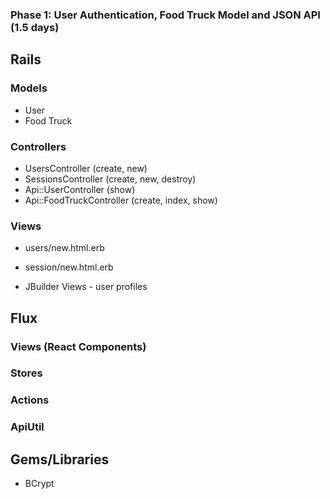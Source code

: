 ### Phase 1: User Authentication, Food Truck Model and JSON API (1.5 days)
## Rails
### Models
* User
* Food Truck

### Controllers
* UsersController (create, new)
* SessionsController (create, new, destroy)
* Api::UserController (show)
* Api::FoodTruckController (create, index, show)

### Views
* users/new.html.erb
* session/new.html.erb

* JBuilder Views - user profiles


## Flux
### Views (React Components)

### Stores

### Actions

### ApiUtil

## Gems/Libraries
* BCrypt
